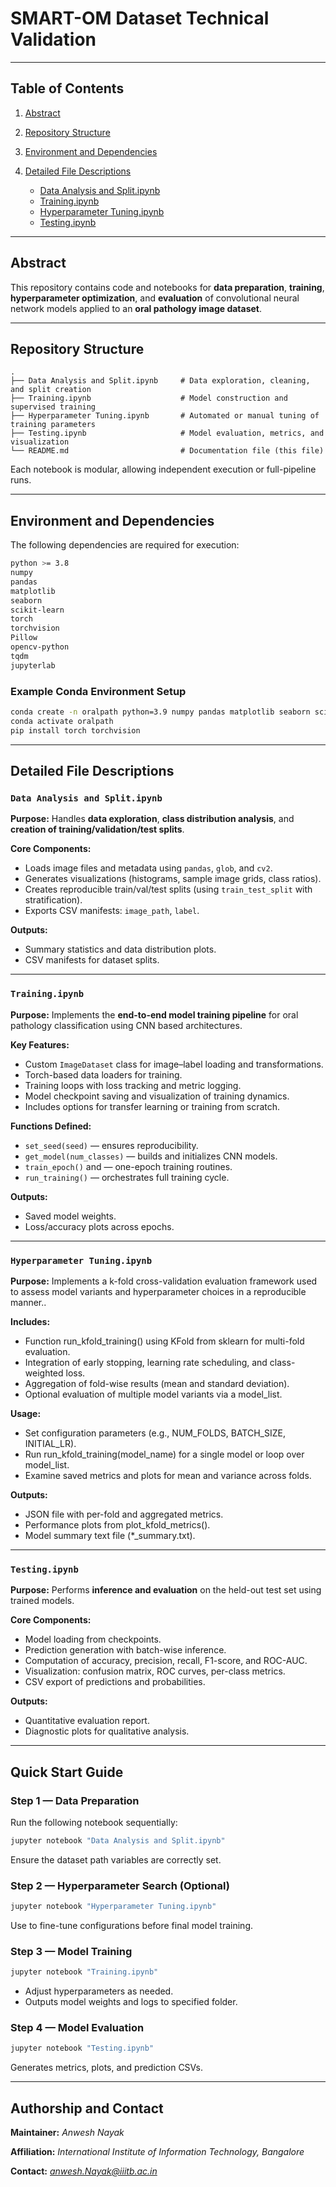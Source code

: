 # SMART-OM Dataset Technical Validation
---

## Table of Contents

1. [Abstract](#abstract)
2. [Repository Structure](#repository-structure)
3. [Environment and Dependencies](#environment-and-dependencies)
4. [Detailed File Descriptions](#detailed-file-descriptions)

   * [Data Analysis and Split.ipynb](#data-analysis-and-splitipynb)
   * [Training.ipynb](#trainingipynb)
   * [Hyperparameter Tuning.ipynb](#hyperparameter-tuningipynb)
   * [Testing.ipynb](#testingipynb)

---

## Abstract

This repository contains code and notebooks for **data preparation**, **training**, **hyperparameter optimization**, and **evaluation** of convolutional neural network models applied to an **oral pathology image dataset**.

---

## Repository Structure

```plaintext
.
├── Data Analysis and Split.ipynb     # Data exploration, cleaning, and split creation
├── Training.ipynb                    # Model construction and supervised training
├── Hyperparameter Tuning.ipynb       # Automated or manual tuning of training parameters
├── Testing.ipynb                     # Model evaluation, metrics, and visualization
└── README.md                         # Documentation file (this file)
```

Each notebook is modular, allowing independent execution or full-pipeline runs.

---

## Environment and Dependencies

The following dependencies are required for execution:

```bash
python >= 3.8
numpy
pandas
matplotlib
seaborn
scikit-learn
torch
torchvision
Pillow
opencv-python
tqdm
jupyterlab
```

### Example Conda Environment Setup

```bash
conda create -n oralpath python=3.9 numpy pandas matplotlib seaborn scikit-learn pillow opencv tqdm jupyterlab -y
conda activate oralpath
pip install torch torchvision
```

---

## Detailed File Descriptions

### `Data Analysis and Split.ipynb`

**Purpose:** Handles **data exploration**, **class distribution analysis**, and **creation of training/validation/test splits**.

**Core Components:**

* Loads image files and metadata using `pandas`, `glob`, and `cv2`.
* Generates visualizations (histograms, sample image grids, class ratios).
* Creates reproducible train/val/test splits (using `train_test_split` with stratification).
* Exports CSV manifests: `image_path`, `label`.

**Outputs:**

* Summary statistics and data distribution plots.
* CSV manifests for dataset splits.

---

### `Training.ipynb`

**Purpose:** Implements the **end-to-end model training pipeline** for oral pathology classification using CNN based architectures.

**Key Features:**

* Custom `ImageDataset` class for image–label loading and transformations.
* Torch-based data loaders for training.
* Training loops with loss tracking and metric logging.
* Model checkpoint saving and visualization of training dynamics.
* Includes options for transfer learning or training from scratch.

**Functions Defined:**

* `set_seed(seed)` — ensures reproducibility.
* `get_model(num_classes)` — builds and initializes CNN models.
* `train_epoch()` and — one-epoch training routines.
* `run_training()` — orchestrates full training cycle.

**Outputs:**

* Saved model weights.
* Loss/accuracy plots across epochs.

---

### `Hyperparameter Tuning.ipynb`

**Purpose:** Implements a k-fold cross-validation evaluation framework used to assess model variants and hyperparameter choices in a reproducible manner..

**Includes:**

* Function run_kfold_training() using KFold from sklearn for multi-fold evaluation.
* Integration of early stopping, learning rate scheduling, and class-weighted loss.
* Aggregation of fold-wise results (mean and standard deviation).
* Optional evaluation of multiple model variants via a model_list.

**Usage:**

* Set configuration parameters (e.g., NUM_FOLDS, BATCH_SIZE, INITIAL_LR).
* Run run_kfold_training(model_name) for a single model or loop over model_list.
* Examine saved metrics and plots for mean and variance across folds.

**Outputs:**

* JSON file with per-fold and aggregated metrics.
* Performance plots from plot_kfold_metrics().
* Model summary text file (*_summary.txt).

---

### `Testing.ipynb`

**Purpose:** Performs **inference and evaluation** on the held-out test set using trained models.

**Core Components:**

* Model loading from checkpoints.
* Prediction generation with batch-wise inference.
* Computation of accuracy, precision, recall, F1-score, and ROC-AUC.
* Visualization: confusion matrix, ROC curves, per-class metrics.
* CSV export of predictions and probabilities.

**Outputs:**

* Quantitative evaluation report.
* Diagnostic plots for qualitative analysis.

---

## Quick Start Guide

### Step 1 — Data Preparation

Run the following notebook sequentially:

```bash
jupyter notebook "Data Analysis and Split.ipynb"
```

Ensure the dataset path variables are correctly set.

### Step 2 — Hyperparameter Search (Optional)

```bash
jupyter notebook "Hyperparameter Tuning.ipynb"
```

Use to fine-tune configurations before final model training.


### Step 3 — Model Training

```bash
jupyter notebook "Training.ipynb"
```

* Adjust hyperparameters as needed.
* Outputs model weights and logs to specified folder.

### Step 4 — Model Evaluation

```bash
jupyter notebook "Testing.ipynb"
```

Generates metrics, plots, and prediction CSVs.

---

## Authorship and Contact

**Maintainer:** *Anwesh Nayak*

**Affiliation:** *International Institute of Information Technology, Bangalore*

**Contact:** *anwesh.Nayak@iiitb.ac.in*
